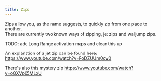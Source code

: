 ```yaml
---
title: Zips
---
```


Zips allow you, as the name suggests, to quickly zip from one place to another.  
There are currently two known ways of zipping, jet zips and walljump zips.

TODO: add Long Range activation maps and clean this up

An explanation of a jet zip can be found here:
https://www.youtube.com/watch?v=PoDZUUm0cw0

There's also this mystery zip
https://www.youtube.com/watch?v=oQXVp05MLxU